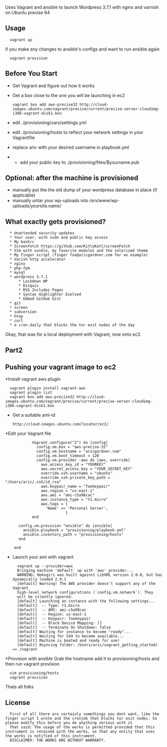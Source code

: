 Uses Vagrant and ansible to launch Wordpress 3.7.1 with nginx and varnish on Ubuntu precise 64


Usage
-----
      vagrant up
      
if you make any changes to ansible's configs and want to run ansible again
    
      vagrant provision


Before You Start
----------------

* Get Vagrant and figure out how it works
* Get a box close to the one you will be launching in ec2
      
      vagrant box add aws-precise32 http://cloud-images.ubuntu.com/vagrant/precise/current/precise-server-cloudimg-i386-vagrant-disk1.box

* edit ./provisioning/vars/settings.yml 
* edit ./provisioning/hosts to reflect your network settings in your Vagrantfile 
* replace aric with your desired username in playbook.yml
* * add your public key to ./provisioning/files/$yourname.pub

Optional: after the machine is provisioned
------------------------------------------
* manually put the the old dump of your wordpress database in place (if applicable)
* manually untar your wp-uploads into /srv/www/wp-uploads/yoursite.name/

What exactly gets provisioned?
------------------------------
      * Unattended security updates
      * Your user, with sudo and public key access
      * My bashrc
      * Screenfetch https://github.com/KittyKatt/screenFetch
      * Vim with vundle, my favorite modules and the solorized theme
      * My finger script (finger foo@aricgardner.com for an example) 
      * Varish http accelerator
      * nginx
      * php-fpm
      * mysql
      * wordpress 3.7.1
          * Lockdown WP
          * Disquis
          * RSS Includes Pages
          * Syntax Highlighter Evolved
          * Embed GitHub Gist
      * git
      * screen
      * subversion
      * htop
      * curl
      * a cron.daily that blocks the tor exit nodes of the day

Okay, that was for a local deployment with Vagrant, now onto ec2.


Part2
-----

Pushing your vagrant image to ec2
--------------------------------- 
*Install vagrant aws plugin

      vagrant plugin install vagrant-aws
      vagrant plugin list
      vagrant box add aws-precise32 http://cloud-images.ubuntu.com/vagrant/precise/current/precise-server-cloudimg-i386-vagrant-disk1.box

* Get a suitable ami-id

      http://cloud-images.ubuntu.com/locator/ec2/

*Edit your Vagrant file

                Vagrant.configure("2") do |config|
                  config.vm.box = "aws-precise-32"
                  config.vm.hostname = "aricgardner.com"
                  config.vm.boot_timeout = 120
                  config.vm.provider :aws do |aws, override|
                    aws.access_key_id = "YOURKEY"
                    aws.secret_access_key = "YOUR_SECRET_KEY"
                    override.ssh.username = "ubuntu"
                    override.ssh.private_key_path = "/Users/aric/.ssh/id_rsa"
                    aws.keypair_name = "fookeypair"
                    aws.region = "us-east-1"
                    aws.ami = "ami-c5a98cac"
                    aws.instance_type = "t1.micro"
                    aws.tags = {
                      'Name' => 'Personal Server',
                               }
                end

          config.vm.provision "ansible" do |ansible|
            ansible.playbook = "provisioning/playbook.yml"
            ansible.inventory_path = "provisioning/hosts"
          end

        end


* Launch your ami with vagrant  

        vagrant up --provider=aws
        Bringing machine 'default' up with 'aws' provider...
        WARNING: Nokogiri was built against LibXML version 2.8.0, but has dynamically loaded 2.9.1
        [default] Warning! The AWS provider doesn't support any of the Vagrant
        high-level network configurations (`config.vm.network`). They
        will be silently ignored.
        [default] Launching an instance with the following settings...
        [default]  -- Type: t1.micro
        [default]  -- AMI: ami-c5a98cac
        [default]  -- Region: us-east-1
        [default]  -- Keypair: fookeypair
        [default]  -- Block Device Mapping: []
        [default]  -- Terminate On Shutdown: false
        [default] Waiting for instance to become "ready"...
        [default] Waiting for SSH to become available...
        [default] Machine is booted and ready for use!
        [default] Rsyncing folder: /Users/aric/vagrant_getting_started/ => /vagrant

*Provision with ansible
Grab the hostname add it to provisioning/hosts and then run vagrant provision

      vim provisioning/hosts
      vagrant provision


Thats all folks

License
-------
      First of all there are certainly somethings you dont want, like the finger script I wrote and the cronjob that blocks tor exit nodes. So please modify this before you do anything serious with it
      That said: The usage of the works is permitted provided that this instrument is retained with the works, so that any entity that uses the works is notified of this instrument.
      DISCLAIMER: THE WORKS ARE WITHOUT WARRANTY.

